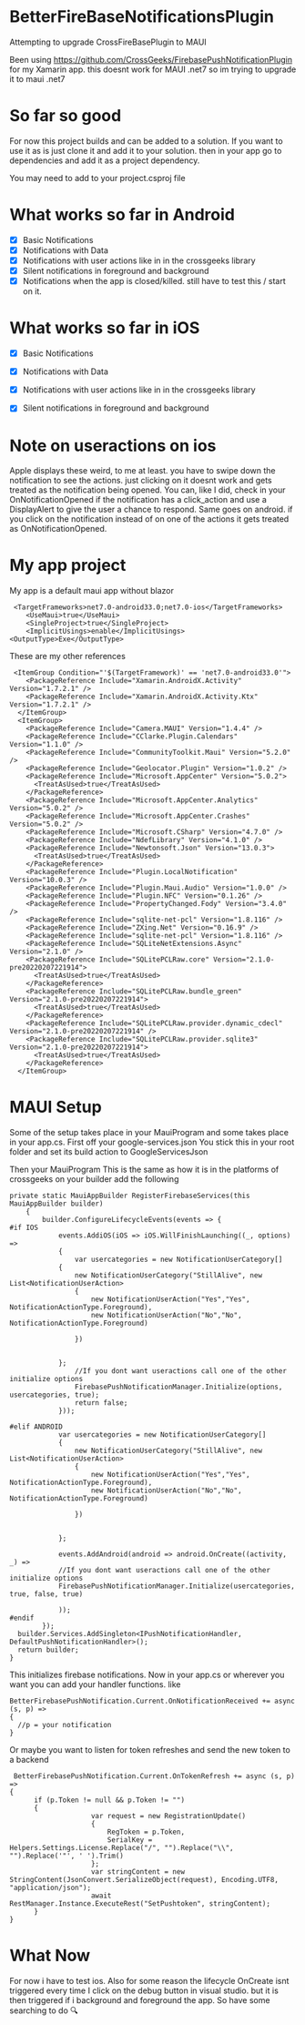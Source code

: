 # BetterFireBaseNotificationsPlugin
Attempting to upgrade CrossFireBasePlugin to MAUI

Been using https://github.com/CrossGeeks/FirebasePushNotificationPlugin for my Xamarin app.
this doesnt work for MAUI .net7 so im trying to upgrade it to maui .net7 

# So far so good
For now this project builds and can be added to a solution.
If you want to use it as is just clone it and add it to your solution.
then in your app go to dependencies and add it as a project dependency.

You may need to add 
 <ItemGroup Condition="'$(TargetFramework)' == 'net7.0-android33.0'">
    <PackageReference Include="Xamarin.AndroidX.Activity" Version="1.7.2.1" />
    <PackageReference Include="Xamarin.AndroidX.Activity.Ktx" Version="1.7.2.1" />
  </ItemGroup>
  to your project.csproj file

# What works so far in Android
- [x] Basic Notifications <br/>
- [x] Notifications with Data<br/>
- [x] Notifications with user actions like in in the crossgeeks library<br/>
- [x] Silent notifications in foreground and background<br/>
- [x] Notifications when the app is closed/killed. still have to test this / start on it.<br/>
# What works so far in iOS
- [x] Basic Notifications <br/>
- [x] Notifications with Data<br/>
- [x] Notifications with user actions like in in the crossgeeks library<br/>
- [x] Silent notifications in foreground and background<br/>


# Note on useractions on ios
Apple displays these weird, to me at least.
you have to swipe down the notification to see the actions. just clicking on it doesnt work and gets treated as the notification being opened.
You can, like I did, check in your OnNotificationOpened if the notification has a click_action and use a DisplayAlert to give the user a chance to respond.
Same goes on android. if you click on the notification instead of on one of the actions it gets treated as OnNotificationOpened.

# My app project
My app is a default maui app without blazor
```
 <TargetFrameworks>net7.0-android33.0;net7.0-ios</TargetFrameworks>  
    <UseMaui>true</UseMaui>
    <SingleProject>true</SingleProject>
    <ImplicitUsings>enable</ImplicitUsings>
<OutputType>Exe</OutputType>
```
 These are my other references
```
 <ItemGroup Condition="'$(TargetFramework)' == 'net7.0-android33.0'">
    <PackageReference Include="Xamarin.AndroidX.Activity" Version="1.7.2.1" />
    <PackageReference Include="Xamarin.AndroidX.Activity.Ktx" Version="1.7.2.1" />
  </ItemGroup>
  <ItemGroup>
    <PackageReference Include="Camera.MAUI" Version="1.4.4" />
    <PackageReference Include="CClarke.Plugin.Calendars" Version="1.1.0" />
    <PackageReference Include="CommunityToolkit.Maui" Version="5.2.0" />
    <PackageReference Include="Geolocator.Plugin" Version="1.0.2" />
    <PackageReference Include="Microsoft.AppCenter" Version="5.0.2">
      <TreatAsUsed>true</TreatAsUsed>
    </PackageReference>
    <PackageReference Include="Microsoft.AppCenter.Analytics" Version="5.0.2" />
    <PackageReference Include="Microsoft.AppCenter.Crashes" Version="5.0.2" />
    <PackageReference Include="Microsoft.CSharp" Version="4.7.0" />
    <PackageReference Include="NdefLibrary" Version="4.1.0" />
    <PackageReference Include="Newtonsoft.Json" Version="13.0.3">
      <TreatAsUsed>true</TreatAsUsed>
    </PackageReference>
    <PackageReference Include="Plugin.LocalNotification" Version="10.0.3" />
    <PackageReference Include="Plugin.Maui.Audio" Version="1.0.0" />
    <PackageReference Include="Plugin.NFC" Version="0.1.26" />
    <PackageReference Include="PropertyChanged.Fody" Version="3.4.0" />
    <PackageReference Include="sqlite-net-pcl" Version="1.8.116" />
    <PackageReference Include="ZXing.Net" Version="0.16.9" />
    <PackageReference Include="sqlite-net-pcl" Version="1.8.116" />
    <PackageReference Include="SQLiteNetExtensions.Async" Version="2.1.0" />
    <PackageReference Include="SQLitePCLRaw.core" Version="2.1.0-pre20220207221914">
      <TreatAsUsed>true</TreatAsUsed>
    </PackageReference>
    <PackageReference Include="SQLitePCLRaw.bundle_green" Version="2.1.0-pre20220207221914">
      <TreatAsUsed>true</TreatAsUsed>
    </PackageReference>
    <PackageReference Include="SQLitePCLRaw.provider.dynamic_cdecl" Version="2.1.0-pre20220207221914" />
    <PackageReference Include="SQLitePCLRaw.provider.sqlite3" Version="2.1.0-pre20220207221914">
      <TreatAsUsed>true</TreatAsUsed>
    </PackageReference>
  </ItemGroup>
 ``` 
# MAUI Setup
Some of the setup takes place in your MauiProgram and some takes place in your app.cs.
First off your google-services.json
You stick this in your root folder and set its build action to GoogleServicesJson

Then your MauiProgram
This is the same as how it is in the platforms of crossgeeks
on your builder add the following
```CSharp
private static MauiAppBuilder RegisterFirebaseServices(this MauiAppBuilder builder)
    {
        builder.ConfigureLifecycleEvents(events => {
#if IOS
            events.AddiOS(iOS => iOS.WillFinishLaunching((_, options) =>
            {
                var usercategories = new NotificationUserCategory[]
            {
                new NotificationUserCategory("StillAlive", new List<NotificationUserAction>
                {
                    new NotificationUserAction("Yes","Yes", NotificationActionType.Foreground),
                    new NotificationUserAction("No","No", NotificationActionType.Foreground)

                })
               

            };
                //If you dont want useractions call one of the other initialize options
                FirebasePushNotificationManager.Initialize(options, usercategories, true);
                return false;
            }));
           
#elif ANDROID
            var usercategories = new NotificationUserCategory[]
            {
                new NotificationUserCategory("StillAlive", new List<NotificationUserAction>
                {
                    new NotificationUserAction("Yes","Yes", NotificationActionType.Foreground),
                    new NotificationUserAction("No","No", NotificationActionType.Foreground)

                })


            };

            events.AddAndroid(android => android.OnCreate((activity, _) =>
            //If you dont want useractions call one of the other initialize options
            FirebasePushNotificationManager.Initialize(usercategories, true, false, true)

            ));
#endif
        });
  builder.Services.AddSingleton<IPushNotificationHandler, DefaultPushNotificationHandler>();
  return builder;
}
``` 
This initializes firebase notifications.
Now in your app.cs or wherever you want you can add your handler functions.
like
```CSharp
BetterFirebasePushNotification.Current.OnNotificationReceived += async (s, p) =>
{
  //p = your notification
}
```
Or maybe you want to listen for token refreshes and send the new token to a backend
```CSharp
 BetterFirebasePushNotification.Current.OnTokenRefresh += async (s, p) =>
{
      if (p.Token != null && p.Token != "")
      {
                    var request = new RegistrationUpdate()
                    {
                        RegToken = p.Token,
                        SerialKey = Helpers.Settings.License.Replace("/", "").Replace("\\", "").Replace('"', ' ').Trim()
                    };
                    var stringContent = new StringContent(JsonConvert.SerializeObject(request), Encoding.UTF8, "application/json");
                    await RestManager.Instance.ExecuteRest("SetPushtoken", stringContent);
      }
}
```

# What Now
For now i have to test ios.
Also for some reason the lifecycle OnCreate isnt triggered every time I click on the debug button in visual studio. but it is then triggered if i background and foreground the app. So have some searching to do 🔍
  

